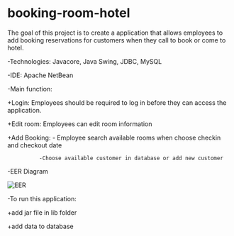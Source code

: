 # booking-room-hotel
The goal of this project is to create a application that allows employees to add booking reservations for customers when they call to book or come to hotel.


-Technologies: Javacore, Java Swing, JDBC, MySQL


-IDE: Apache NetBean



-Main function:

+Login: Employees should be required to log in before they can access the application.

+Edit room: Employees can edit room information

+Add Booking: - Employee search available rooms when choose checkin and checkout date
              
              -Choose available customer in database or add new customer
 

-EER Diagram


![EER](https://user-images.githubusercontent.com/125273807/219004315-a38dd47f-2728-4c30-9cd9-d19a47f3383a.png)

-To run this application:

+add jar file in lib folder

+add data to database

